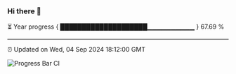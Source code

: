 ### Hi there 👋

⏳ Year progress { ████████████████████▁▁▁▁▁▁▁▁▁▁ } 67.69 %

---

⏰ Updated on Wed, 04 Sep 2024 18:12:00 GMT

![Progress Bar CI](https://github.com/Shyam-Makwana/GitHub-Actions-Demo/workflows/Progress%20Bar%20CI/badge.svg)

